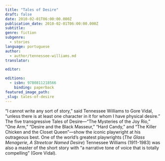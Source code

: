 ```yaml
---
title: "Tales of Desire"
draft: false
date: 2010-02-01T06:00:00.000Z
publication_date: 2010-02-01T06:00:00.000Z
subtitle:
genre: fiction
subgenre:
  - stories
language: portuguese
author:
  - author/tennessee-williams.md
translator:

editor:

editions:
  - isbn: 9780811218566
    binding: paperback
featured_image_path:
_slug: tales-of-desire
---
```


“I cannot write any sort of story,” said Tennessee Williams to Gore Vidal, “unless there is at least one character in it for whom I have physical desire.” The five transgressive Tales of Desire—“The Mysteries of the Joy Rio,” “One Arm,” “Desire and the Black Masseur,” “Hard Candy,” and “The Killer Chicken and the Closet Queen”—show the iconic playwright at his outrageous best. One of the world’s greatest playwrights (_The Glass Menagerie_, _A Streetcar Named Desire_) Tennessee Williams (1911-1983) was also a master of the short story with “a narrative tone of voice that is totally compelling” (Gore Vidal).


